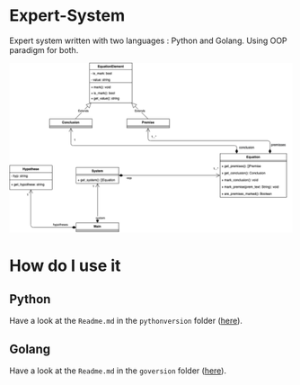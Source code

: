 # Expert-System

Expert system written with two languages : Python and Golang.
Using OOP paradigm for both.

<div align="center">
<img src="./ClassDiagram.png" />
</div>

# How do I use it 

## Python 

Have a look at the `Readme.md` in the `pythonversion` folder ([here](https://github.com/vareversat/expert-system/tree/master/pythonversion)).

## Golang

Have a look at the `Readme.md` in the `goversion` folder ([here](https://github.com/vareversat/expert-system/tree/master/goversion)).